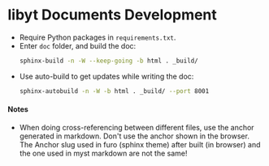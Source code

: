 # libyt Documents Development

- Require Python packages in `requirements.txt`.
- Enter `doc` folder, and build the doc:
  ```bash
  sphinx-build -n -W --keep-going -b html . _build/
  ```
- Use auto-build to get updates while writing the doc:
  ```bash
  sphinx-autobuild -n -W -b html . _build/ --port 8001
  ```

#### Notes
- When doing cross-referencing between different files, use the anchor generated in markdown. Don't use the anchor shown in the browser. The Anchor slug used in furo (sphinx theme) after built (in browser) and the one used in myst markdown are not the same!
